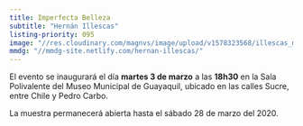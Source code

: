 ```yaml
---
title: Imperfecta Belleza
subtitle: "Hernán Illescas"
listing-priority: 095
image: "//res.cloudinary.com/magnvs/image/upload/v1578323568/illescas_mkq0wf.jpg"
mmdg: "//mmdg-site.netlify.com/hernan-illescas/"
---
```

El evento se inaugurará el día **martes 3 de marzo** a las **18h30** en la Sala Polivalente del Museo Municipal de Guayaquil, ubicado en las calles Sucre, entre Chile y Pedro Carbo.  

La muestra permanecerá abierta hasta el sábado 28 de marzo del 2020.
